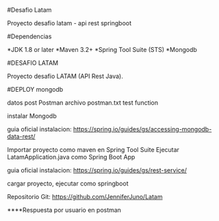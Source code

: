 
    

#Desafio Latam

Proyecto desafio latam - api rest springboot

#Dependencias


*JDK 1.8 or later
*Maven 3.2+
*Spring Tool Suite (STS)
*Mongodb


#DESAFIO LATAM

Proyecto desafio LATAM (API Rest Java).

#DEPLOY mongodb

datos post
Postman archivo postman.txt test function

instalar Mongodb 

 guia oficial instalacion: https://spring.io/guides/gs/accessing-mongodb-data-rest/
	
Importar proyecto como maven en Spring Tool Suite
Ejecutar LatamApplication.java como Spring Boot App
  
  guia oficial instalacion: https://spring.io/guides/gs/rest-service/
  
  cargar proyecto, ejecutar como springboot
  
  Repositorio Git: https://github.com/JenniferJuno/Latam

****Respuesta por usuario en postman







